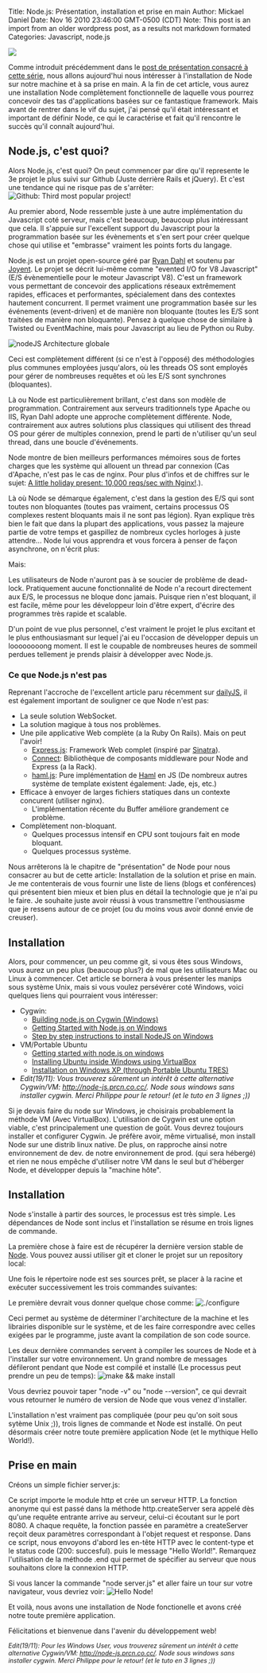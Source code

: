 Title: Node.js: Présentation, installation et prise en main
Author: Mickael Daniel
Date: Nov 16 2010 23:46:00 GMT-0500 (CDT)
Note: This post is an import from an older wordpress post, as a results not markdown formated
Categories: Javascript, node.js

<img class="mk-blog-img" src="/node/node1.png"></img>

Comme introduit précédemment dans le <a href="blog.mklog.fr/2010/11/13/introduction-a-node-js/">post de présentation consacré à cette série</a>, nous allons aujourd'hui nous intéresser à l'installation de Node sur notre machine et à sa prise en main. A la fin de cet article, vous aurez une installation Node complètement fonctionnelle de laquelle vous pourrez concevoir des tas d'applications basées sur ce fantastique framework. Mais avant de rentrer dans le vif du sujet, j'ai pensé qu'il était intéressant et important de définir Node, ce qui le caractérise et fait qu'il rencontre le succès qu'il connaît aujourd'hui.
<div class="clear"></div>
<!--more-->

<h2>Node.js, c'est quoi?</h2>
Alors Node.js, c'est quoi? On peut commencer par dire qu'il represente le 3e projet le plus suivi sur Github (Juste derrière Rails et jQuery). Et c'est une tendance qui ne risque pas de s'arrêter:

<img class="mk-blog-img-center" src="/node/github-popular1.png" alt="Github: Third most popular project!" />

Au premier abord, Node ressemble juste à une autre implémentation du Javascript coté serveur, mais c'est beaucoup, beaucoup plus intéressant que cela. Il s'appuie sur l'excellent support du Javascript pour la programmation basée sur les évènements et s'en sert pour créer quelque chose qui utilise et "embrasse" vraiment les points forts du langage.

Node.js est un projet open-source géré par <a href="https://github.com/ry">Ryan Dahl</a> et soutenu par <a href="http://www.joyent.com/">Joyent</a>. Le projet se décrit lui-même comme "evented I/O for V8 Javascript" (E/S évènementielle pour le moteur Javascript V8). C'est un framework vous permettant de concevoir des applications réseaux extrêmement rapides, efficaces et performantes, spécialement dans des contextes hautement concurrent. Il permet vraiment une programmation basée sur les événements (event-driven) et de manière non bloquante (toutes les E/S sont traitées de manière non bloquante). Pensez à quelque chose de similaire à Twisted ou EventMachine, mais pour Javascript au lieu de Python ou Ruby.

<img class="mk-blog-img" src="/node/nodejsarch.png" alt="nodeJS Architecture globale" />

Ceci est complètement différent (si ce n'est à l'opposé) des méthodologies plus communes employées jusqu'alors, où les threads OS sont employés pour gérer de nombreuses requêtes et où les E/S sont synchrones (bloquantes).

Là ou Node est particulièrement brillant, c'est dans son modèle de programmation. Contrairement aux serveurs traditionnels type Apache ou IIS, Ryan Dahl adopte une approche complètement différente. Node, contrairement aux autres solutions plus classiques qui utilisent des thread OS pour gérer de multiples connexion, prend le parti de n'utiliser qu'un seul thread, dans une boucle d'événements.

Node montre de bien meilleurs performances mémoires sous de fortes charges que les système qui allouent un thread par connexion (Cas d'Apache, n'est pas le cas de nginx. Pour plus d'infos et de chiffres sur le sujet: <a href="http://blog.webfaction.com/a-little-holiday-present">A little holiday present: 10,000 reqs/sec with Nginx!</a>.). 

Là où Node se démarque également, c'est dans la gestion des E/S qui sont toutes non bloquantes (toutes pas vraiment, certains processus OS complexes restent bloquants mais il ne sont pas légion). Ryan explique très bien le fait que dans la plupart des applications, vous passez la majeure partie de votre temps et gaspillez de nombreux cycles horloges à juste attendre... Node lui vous apprendra et vous forcera à penser de façon asynchrone, on n'écrit plus:
<script src="https://gist.github.com/701141.js"> </script>

Mais:
<script src="https://gist.github.com/701165.js"> </script>

Les utilisateurs de Node n'auront pas à se soucier de problème de dead-lock. Pratiquement aucune fonctionnalité de Node n'a recourt directement aux E/S, le processus ne bloque donc jamais. Puisque rien n'est bloquant, il est facile, même pour les développeur loin d'être expert, d'écrire des programmes très rapide et scalable. 

D'un point de vue plus personnel, c'est vraiment le projet le plus excitant et le plus enthousiasmant sur lequel j'ai eu l'occasion de développer depuis un loooooooong moment. Il est le coupable de nombreuses heures de sommeil perdues tellement je prends plaisir à développer avec Node.js.

<h3>Ce que Node.js n'est pas</h3>
Reprenant l'accroche de l'excellent article paru récemment sur <a href="http://dailyjs.com/2010/11/12/node-is-not/">dailyJS</a>, il est également important de souligner ce que Node n'est pas:
<ul>
	<li>La seule solution WebSocket.</li>
	<li>La solution magique à tous nos problèmes.</li>
	<li>Une pile applicative Web complète (a la Ruby On Rails). Mais on peut l'avoir!
<ul>
	<li><a href="http://expressjs.com/">Express.js</a>: Framework Web complet (inspiré par <a href="http://www.sinatrarb.com/">Sinatra</a>).</li>
	<li><a href="https://github.com/senchalabs/connect">Connect</a>: Bibliothèque de composants middleware pour Node and Express (a la Rack).</li>
	<li><a href="https://github.com/visionmedia/haml.js">haml.js</a>: Pure implémentation de <a href="http://haml-lang.com/">Haml</a> en JS (De nombreux autres système de template existent également: Jade, ejs, etc.)</li>
</ul>
</li>
	<li>Efficace à envoyer de larges fichiers statiques dans un contexte concurent (utiliser nginx).
          <ul>
            <li>L'implémentation récente du Buffer améliore grandement ce problème.</li>
          </ul>
        </li>
        <li>Complètement non-bloquant.
           <ul>	
             <li>Quelques processus intensif en CPU sont toujours fait en mode bloquant.</li>
             <li>Quelques processus système.</li>
           </ul>
        </li>
</ul>

Nous arrêterons là le chapitre de "présentation" de Node pour nous consacrer au but de cette article: Installation de la solution et prise en main. Je me contenterais de vous fournir une liste de liens (blogs et conférences) qui présentent bien mieux et bien plus en détail la technologie que je n'ai pu le faire. Je souhaite juste avoir réussi à vous transmettre l'enthousiasme que je ressens autour de ce projet (ou du moins vous avoir donné envie de creuser).

<h2>Installation</h2>
Alors, pour commencer, un peu comme git, si vous êtes sous Windows, vous aurez un peu plus (beaucoup plus?) de mal que les utilisateurs Mac ou Linux à commencer. Cet article se bornera à vous présenter les manips sous système Unix, mais si vous voulez persévérer coté Windows, voici quelques liens qui pourraient vous intéresser:
<ul>
 	<li> Cygwin: 
           <ul>
             <li><a href="https://github.com/ry/node/wiki/Building-node.js-on-Cygwin-(Windows)">Building node.js on Cygwin (Windows)</a></li>
	    <li><a href="http://codebetter.com/blogs/matthew.podwysocki/archive/2010/09/07/getting-started-with-node-js-on-windows.aspx">Getting Started with Node.js on Windows</a></li>
            <li><a href="http://boxysystems.com/index.php/step-by-step-instructions-to-install-nodejs-on-windows/">Step by step instructions to install NodeJS on Windows</a></li>
          </ul>
        </li>
	<li>VM/Portable Ubuntu
          <ul>
            <li><a href="http://vwxyz.posterous.com/how-to-install-nodejs-on-windowsno-vmwareport">Getting started with node.js on windows</a></li>
	<li><a href="http://www.psychocats.net/ubuntu/virtualbox">Installing Ubuntu inside Windows using VirtualBox</a></li>
            <li><a href="https://github.com/ry/node/wiki/Installation-on-Windows-XP-(through-Portable-Ubuntu-TRES)">Installation on Windows XP (through Portable Ubuntu TRES)</a></li>
          </ul>
        </li>
	<li>
          <em>Edit(19/11): Vous trouverez sûrement un intérêt à cette alternative Cygwin/VM: <a href="http://node-js.prcn.co.cc/">http://node-js.prcn.co.cc/</a>. Node sous windows sans installer cygwin. Merci Philippe pour le retour! (et le tuto en 3 lignes <span rt-90>;)</span>)</em>
        </li>
</ul>

Si je devais faire du node sur Windows, je choisirais probablement la méthode VM (Avec VirtualBox). L'utilisation de Cygwin est une option viable, c'est principalement une question de goût. Vous devrez toujours installer et configurer Cygwin. Je préfère avoir, même virtualisé, mon install Node sur une distrib linux native. De plus, on rapproche ainsi notre environnement de dev. de notre environnement de prod. (qui sera hébergé) et rien ne nous empêche d'utiliser notre VM dans le seul but d'héberger Node, et développer depuis la "machine hôte".

<h2>Installation</h2>
Node s'installe à partir des sources, le processus est très simple. Les dépendances de Node sont inclus et l'installation se résume en trois lignes de commande.

La première chose à faire est de récupérer la dernière version stable de <a href="http://nodejs.org/#download">Node</a>. Vous pouvez aussi utiliser git et cloner le projet sur un repository local:
<script src="https://gist.github.com/702405.js"> </script>

Une fois le répertoire node est ses sources prêt, se placer à la racine et exécuter successivement les trois commandes suivantes:
<script src="https://gist.github.com/702382.js"> </script>
 
Le première devrait vous donner quelque chose comme: 
<img class="mk-blog-img-center" src="/node/screen-node-configure-e1289939993766.png" alt="./configure" />

Ceci permet au système de déterminer l'architecture de la machine et les librairies disponible sur le système, et de les faire correspondre avec celles exigées par le programme, juste avant la compilation de son code source.

Les deux dernière commandes servent à compiler les sources de Node et à l'installer sur votre environnement. Un grand nombre de messages défileront pendant que Node est compilé et installé (Le processus peut prendre un peu de temps):
<img class="mk-blog-img-center" src="/node/screen-node-make-e1289941130397.png" alt="make && make install" />

Vous devriez pouvoir taper "node -v" ou "node --version", ce qui devrait vous retourner le numéro de version de Node que vous venez d'installer.

L'installation n'est vraiment pas compliquée (pour peu qu'on soit sous sytème Unix <span rt-90>;)</span>), trois lignes de commande et Node est installé. On peut désormais créer notre toute première application Node (et le mythique Hello World!).

<h2>Prise en main</h2>
Créons un simple fichier server.js:
<script src="https://gist.github.com/702388.js"></script>

Ce script importe le module http et crée un serveur HTTP. La fonction anonyme qui est passé dans la méthode http.createServer sera appelé dès qu'une requête entrante arrive au serveur, celui-ci écoutant sur le port 8080. A chaque requête, la fonction passée en paramètre a createServer reçoit deux paramètres correspondant à l'objet request et response. Dans ce script, nous envoyons d'abord les en-tête HTTP avec le content-type et le status code (200: succesful). puis le message "Hello World!". Remarquez l'utilisation de la méthode .end qui permet de spécifier au serveur que nous souhaitons clore la connexion HTTP.

Si vous lancer la commande "node server.js" et aller faire un tour sur votre navigateur, vous devriez voir:
<img class="mk-blog-img-center" src="/node/screen-hello-e1289941585163.png" alt="Hello Node!" />

Et voilà, nous avons une installation de Node fonctionelle et avons créé notre toute première application.

Félicitations et bienvenue dans l'avenir du développement web!

<em style="font-size: 0.9em;">Edit(19/11): Pour les Windows User, vous trouverez sûrement un intérêt à cette alternative Cygwin/VM: <a href="http://node-js.prcn.co.cc/">http://node-js.prcn.co.cc/</a>. Node sous windows sans installer cygwin. Merci Philippe pour le retour! (et le tuto en 3 lignes <span rt-90>;)</span>)</em>